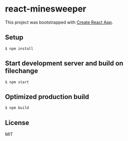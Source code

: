 
# react-minesweeper

This project was bootstrapped with [Create React App](https://github.com/facebookincubator/create-react-app).

<!-- [http://trambopoline.github.io/react-minesweeper](http://trambopoline.github.io/react-minesweeper) -->


## Setup
```
$ npm install
```

## Start development server and build on filechange
```
$ npm start
```

## Optimized production build
```
$ npm build
```

## License
MIT